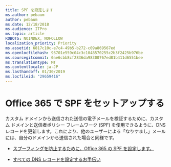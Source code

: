 ```yaml
---
title: SPF を設定します
ms.author: pebaum
author: pebaum
ms.date: 12/18/2018
ms.audience: ITPro
ms.topic: article
ROBOTS: NOINDEX, NOFOLLOW
localization_priority: Priority
ms.assetid: 6817c10c-e7c4-49b5-b272-c09a869567ed
ms.openlocfilehash: 93701e559c04c3c1048570255c2b3f2425b976be
ms.sourcegitcommit: 0ae6cbb8cf2836da98300767ed81b411d6551bee
ms.translationtype: MT
ms.contentlocale: ja-JP
ms.lasthandoff: 01/30/2019
ms.locfileid: "29659416"
---
```

# <a name="set-up-spf-in-office-365"></a>Office 365 で SPF をセットアップする

カスタム ドメインから送信された送信の電子メールを検証するために、カスタム ドメインと送信者ポリシー フレームワーク (SPF) を使用できるように、DNS レコードを更新します。これにより、他のユーザーによる「なりすまし」メールには、自分のドメインから送信された場合と同様です。
  
- [スプーフィングを防止するために、Office 365 の SPF を設定します。](https://docs.microsoft.com/office365/SecurityCompliance/set-up-spf-in-office-365-to-help-prevent-spoofing)
    
- [すべての DNS レコードを設定するお手伝い](https://docs.microsoft.com/office365/admin/get-help-with-domains/create-dns-records-at-any-dns-hosting-provider)
    

